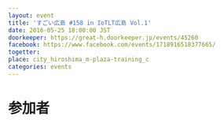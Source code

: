 ```yaml
---
layout: event
title: 'すごい広島 #158 in IoTLT広島 Vol.1'
date: 2016-05-25 18:00:00 JST
doorkeeper: https://great-h.doorkeeper.jp/events/45260
facebook: https://www.facebook.com/events/1718916518377665/
togetter:
place: city_hiroshima_m-plaza-training_c
categories: events
---
```


# 参加者
